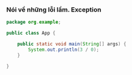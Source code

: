 ### Nói về những lỗi lầm. Exception

```java
package org.example;

public class App {

    public static void main(String[] args) {
        System.out.println(3 / 0);
    }

}
```


